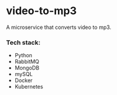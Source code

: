 # video-to-mp3
A microservice that converts video to mp3.

### Tech stack:
- Python
- RabbitMQ
- MongoDB
- mySQL
- Docker
- Kubernetes
